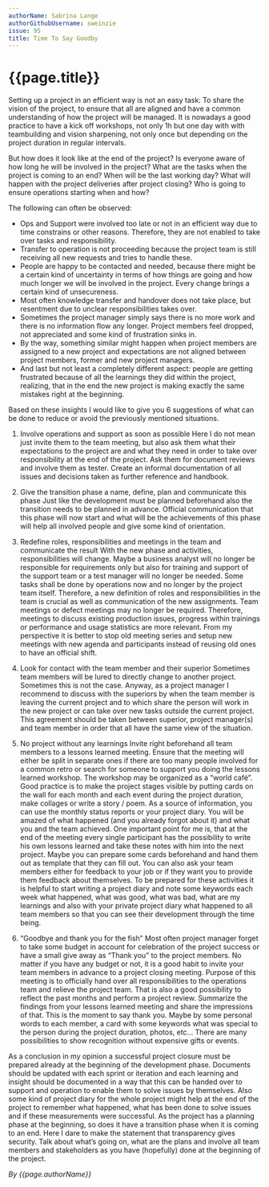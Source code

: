 ```yaml
---
authorName: Sabrina Lange
authorGithubUsername: sweinzie
issue: 95
title: Time To Say Goodby
---
```

# {{page.title}}

Setting up a project in an efficient way is not an easy task: To share the vision of the project, to ensure that all are aligned and have a common understanding of how the project will be managed. It is nowadays a good practice to have a kick off workshops, not only 1h but one day with with teambuilding and vision sharpening, not only once but depending on the project duration in regular intervals. 

But how does it look like at the end of the project? Is everyone aware of how long he will be involved in the project? What are the tasks when the project is coming to an end? When will be the last working day? What will happen with the project deliveries after project closing? Who is going to ensure operations starting when and how?

The following can often be observed:

* Ops and Support were involved too late or not in an efficient way due to time constrains or other reasons. Therefore, they are not enabled to take over tasks and responsibility.
* Transfer to operation is not proceeding because the project team is still receiving all new requests and tries to handle these. 
* People are happy to be contacted and needed, because there might be a certain kind of uncertainty in terms of how things are going and how much longer we will be involved in the project. Every change brings a certain kind of unsecureness.
* Most often knowledge transfer and handover does not take place, but resentment due to unclear responsibilities takes over.
* Sometimes the project manager simply says there is no more work and there is no information flow any longer. Project members feel dropped, not appreciated and some kind of frustration sinks in. 
* By the way, something similar might happen when project members are assigned to a new project and expectations are not aligned between project members, former and new project managers.
* And last but not least a completely different aspect: people are getting frustrated because of all the learnings they did within the project, realizing, that in the end the new project is making exactly the same mistakes right at the beginning.
 
Based on these insights I would like to give you 6 suggestions of what can be done to reduce or avoid the previously mentioned situations.
 
1. Involve operations and support as soon as possible
Here I do not mean just invite them to the team meeting, but also ask them what their expectations to the project are and what they need in order to take over responsibility at the end of the project. Ask them for document reviews and involve them as tester. Create an informal documentation of all issues and decisions taken as further reference and handbook. 
 
2. Give the transition phase a name, define, plan and communicate this phase
Just like the development must be planned beforehand also the transition needs to be planned in advance. Official communication that this phase will now start and what will be the achievements of this phase will help all involved people and give some kind of orientation.
 
3. Redefine roles, responsibilities and meetings in the team and communicate the result
With the new phase and activities, responsibilities will change. Maybe a business analyst will no longer be responsible for requirements only but also for training and support of the support team or a test manager will no longer be needed. Some tasks shall be done by operations now and no longer by the project team itself. Therefore, a new definition of roles and responsibilities in the team is crucial as well as communication of the new assignments. Team meetings or defect meetings may no longer be required. Therefore, meetings to discuss existing production issues, progress within trainings or performance and usage statistics are more relevant. From my perspective it is better to stop old meeting series and setup new meetings with new agenda and participants instead of reusing old ones to have an official shift.
 
4. Look for contact with the team member and their superior
Sometimes team members will be lured to directly change to another project. Sometimes this is not the case. Anyway, as a project manager I recommend to discuss with the superiors by when the team member is leaving the current project and to which share the person will work in the new project or can take over new tasks outside the current project. This agreement should be taken between superior, project manager(s) and team member in order that all have the same view of the situation.
 
5. No project without any learnings
Invite right beforehand all team members to a lessons learned meeting. Ensure that the meeting will either be split in separate ones if there are too many people involved for a common retro or search for someone to support you doing the lessons learned workshop. The workshop may be organized as a “world café”. Good practice is to make the project stages visible by putting cards on the wall for each month and each event during the project duration, make collages or write a story / poem. As a source of information, you can use the monthly status reports or your project diary. You will be amazed of what happened (and you already forgot about it) and what you and the team achieved. One important point for me is, that at the end of the meeting every single participant has the possibility to write his own lessons learned and take these notes with him into the next project. Maybe you can prepare some cards beforehand and hand them out as template that they can fill out. You can also ask your team members either for feedback to your job or if they want you to provide them feedback about themselves. To be prepared for these activities it is helpful to start writing a project diary and note some keywords each week what happened, what was good, what was bad, what are my learnings and also with your private project diary what happened to all team members so that you can see their development through the time being.

 6. “Goodbye and thank you for the fish”
Most often project manager forget to take some budget in account for celebration of the project success or have a small give away as “Thank you” to the project members. No matter if you have any budget or not, it is a good habit to invite your team members in advance to a project closing meeting. Purpose of this meeting is to officially hand over all responsibilities to the operations team and relieve the project team. That is also a good possibility to reflect the past months and perform a project review. Summarize the findings from your lessons learned meeting and share the impressions of that. This is the moment to say thank you. Maybe by some personal words to each member, a card with some keywords what was special to the person during the project duration, photos, etc... There are many possibilities to show recognition without expensive gifts or events.
 
As a conclusion in my opinion a successful project closure must be prepared already at the beginning of the development phase. Documents should be updated with each sprint or iteration and each learning and insight should be documented in a way that this can be handed over to support and operation to enable them to solve issues by themselves. Also some kind of project diary for the whole project might help at the end of the project to remember what happened, what has been done to solve issues and if these measurements were successful. As the project has a planning phase at the beginning, so does it have a transition phase when it is coming to an end. Here I dare to make the statement that transparency gives security. Talk about what’s going on, what are the plans and involve all team members and stakeholders as you have (hopefully) done at the beginning of the project.

*By {{page.authorName}}*